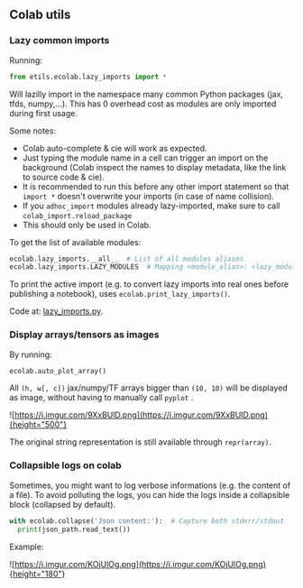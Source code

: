 ## Colab utils

### Lazy common imports

Running:

```python
from etils.ecolab.lazy_imports import *
```

Will lazilly import in the namespace many common Python packages (jax, tfds,
numpy,...). This has 0 overhead cost as modules are only imported during first
usage.

Some notes:

*   Colab auto-complete & cie will work as expected.
*   Just typing the module name in a cell can trigger an import on the
    background (Colab inspect the names to display metadata, like the link to
    source code & cie).
*   It is recommended to run this before any other import statement so that
    `import *` doesn't overwrite your imports (in case of name collision).
*   If you `adhoc_import` modules already lazy-imported, make sure to call
    `colab_import.reload_package`
*   This should only be used in Colab.

To get the list of available modules:

```python
ecolab.lazy_imports.__all__  # List of all modules aliases
ecolab.lazy_imports.LAZY_MODULES  # Mapping <module_alias>: <lazy_module info>
```

To print the active import (e.g. to convert lazy imports into real ones before
publishing a notebook), uses `ecolab.print_lazy_imports()`.

Code at:
[lazy_imports.py](https://github.com/google/etils/tree/main/etils/ecolab/lazy_imports.py).

### Display arrays/tensors as images

By running:

```python
ecolab.auto_plot_array()
```

All `(h, w[, c])` jax/numpy/TF arrays bigger than `(10, 10)` will be displayed
as image, without having to manually call `pyplot` .

![https://i.imgur.com/9XxBUlD.png](https://i.imgur.com/9XxBUlD.png){height="500"}

The original string representation is still available through `repr(array)`.

### Collapsible logs on colab

Sometimes, you might want to log verbose informations (e.g. the content of a
file). To avoid polluting the logs, you can hide the logs inside a collapsible
block (collapsed by default).

```python
with ecolab.collapse('Json content:'):  # Capture both stderr/stdout
  print(json_path.read_text())
```

Example:

![https://i.imgur.com/KOjUlOg.png](https://i.imgur.com/KOjUlOg.png){height="180"}
